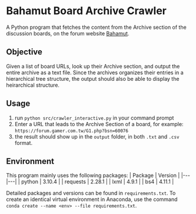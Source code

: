 # Bahamut Board Archive Crawler

A Python program that fetches the content from the Archive section of the discussion boards, on the forum website [Bahamut](https://www.gamer.com.tw/).

## Objective
Given a list of board URLs, look up their Archive section, and output the entire archive as a text file. Since the archives organizes their entries in a hierarchical tree structure, the output should also be able to display the heirarchical structure.

## Usage

1. run `python src/crawler_interactive.py` in your command prompt
1. Enter a URL that leads to the Archive Section of a board, for example: `https://forum.gamer.com.tw/G1.php?bsn=60076`
1. the result should show up in the `output` folder, in both `.txt` and `.csv` format.

## Environment

This program mainly uses the following packages:
| Package | Version |
|---|---|
| python | 3.10.4 |
| requests | 2.28.1 |
| lxml | 4.9.1 |
| bs4 | 4.11.1 |

Detailed packages and versions can be found in `requirements.txt`. To create an identical virtual environment in Anaconda, use the command `conda create --name <env> --file requirements.txt`.

